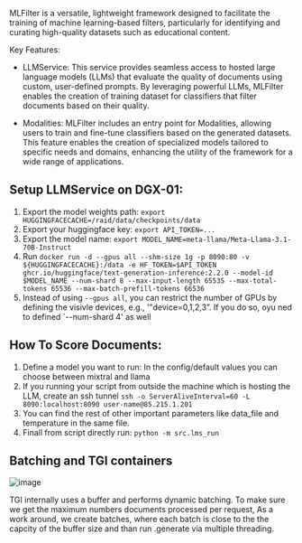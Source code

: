 MLFilter is a versatile, lightweight framework designed to facilitate the training of machine learning-based filters, particularly for identifying and curating high-quality datasets such as educational content.

Key Features:

- LLMService: This service provides seamless access to hosted large language models (LLMs) that evaluate the quality of documents using custom, user-defined prompts. By leveraging powerful LLMs, MLFilter enables the creation of training dataset for classifiers that filter documents based on their quality.

- Modalities: MLFilter includes an entry point for Modalities, allowing users to train and fine-tune classifiers based on the generated datasets. This feature enables the creation of specialized models tailored to specific needs and domains, enhancing the utility of the framework for a wide range of applications.
    
## Setup LLMService on DGX-01:
  1. Export the model weights path: `export HUGGINGFACECACHE=/raid/data/checkpoints/data`
  2. Export your huggingface key: `export API_TOKEN=...`
  3. Export the model name: `export MODEL_NAME=meta-llama/Meta-Llama-3.1-70B-Instruct`
  4. Run `docker run -d --gpus all --shm-size 1g -p 8090:80 -v ${HUGGINGFACECACHE}:/data -e HF_TOKEN=$API_TOKEN ghcr.io/huggingface/text-generation-inference:2.2.0 --model-id $MODEL_NAME --num-shard 8 --max-input-length 65535 --max-total-tokens 65536 --max-batch-prefill-tokens 66536`
  5. Instead of using `--gpus all`, you can restrict the number of GPUs by defining the visivle devices, e.g., '"device=0,1,2,3”. If you do so, oyu ned to defined `--num-shard 4' as well
     

## How To Score Documents:

1. Define a model you want to run:
   In the config/default values you can choose between mixtral and llama
2. If you running your script from outside the machine which is hosting the LLM, create an ssh tunnel `ssh -o ServerAliveInterval=60 -L 8090:localhost:8090 user-name@85.215.1.201`   
3. You can find the rest of other important parameters like data_file and temperature in the same file.
4. Finall from script directly run: `python -m src.lms_run`

## Batching and TGI containers
![image](https://github.com/user-attachments/assets/9f4673a2-5556-489d-b65b-458d2ec8f22e)

TGI internally uses a buffer and performs dynamic batching. To make sure we get the maximum numbers documents processed per request, As a work around, we create batches, where each batch is close to the the capcity of the buffer size and than run .generate via multiple threading. 
